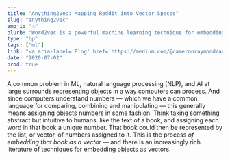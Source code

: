 ```yaml
---
title: "Anything2Vec: Mapping Reddit into Vector Spaces"
slug: "anything2vec"
emoji: "💥"
blurb: "Word2Vec is a powerful machine learning technique for embedding text corpus' into vector spaces. While useful for NLP problems, this blog post shows how it can also be used to represent and better understand communities on Reddit."
type: "bp"
tags: ["ml"]
link: "<a aria-label='Blog' href='https://medium.com/@cameronraymond/anything2vec-mapping-reddit-into-vector-spaces-dcc77d9f3bea'>Blog</a>"
date: "2020-07-02"
prod: true
---
```



A common problem in ML, natural language processing (NLP), and AI at large surrounds representing objects in a way computers can process. And since computers understand numbers —  which we have a common language for comparing, combining and manipulating — this generally means assigning objects numbers in some fashion. Think taking something abstract but intuitive to humans, like the text of a book, and assigning each word in that book a unique number. That book could then be represented by the list, or vector, of numbers assigned to it. This is the process *of embedding that book as a vector —* and there is an increasingly rich literature of techniques for embedding objects as vectors.